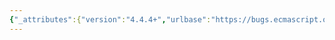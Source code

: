 ```yaml
---
{"_attributes":{"version":"4.4.4+","urlbase":"https://bugs.ecmascript.org/","maintainer":"dherman@mozilla.com"},"bug":{"bug_id":1927,"creation_ts":"2013-09-27 04:45:00 -0700","short_desc":"25.3.2.1, 25.3.2.2: configurable mixed up for GeneratorFunction.length and GeneratorFunction.prototype","delta_ts":"2013-09-27 14:47:55 -0700","product":"Draft for 6th Edition","component":"technical issue","version":"Rev 18: September 5, 2013 Draft","rep_platform":"All","op_sys":"All","bug_status":"RESOLVED","resolution":"FIXED","priority":"Normal","bug_severity":"normal","everconfirmed":true,"reporter":{"uid":"andrebargull","name":"André Bargull"},"assigned_to":{"uid":"allen","name":"Allen Wirfs-Brock"},"long_desc":[{"commentid":5453,"comment_count":0,"who":{"uid":"andrebargull","name":"André Bargull"},"bug_when":"2013-09-27 04:45:21 -0700","thetext":"25.3.2.1  GeneratorFunction.length:\n- configurable should be true\n\n25.3.2.2  GeneratorFunction.prototype:\n- configurable should be false"},{"commentid":5496,"comment_count":1,"who":{"uid":"allen","name":"Allen Wirfs-Brock"},"bug_when":"2013-09-27 12:24:47 -0700","thetext":"fixed in rev19 editor's draft"},{"commentid":5587,"comment_count":2,"who":{"uid":"allen","name":"Allen Wirfs-Brock"},"bug_when":"2013-09-27 14:47:55 -0700","thetext":"fixed in rev19"}]}}
---
```

